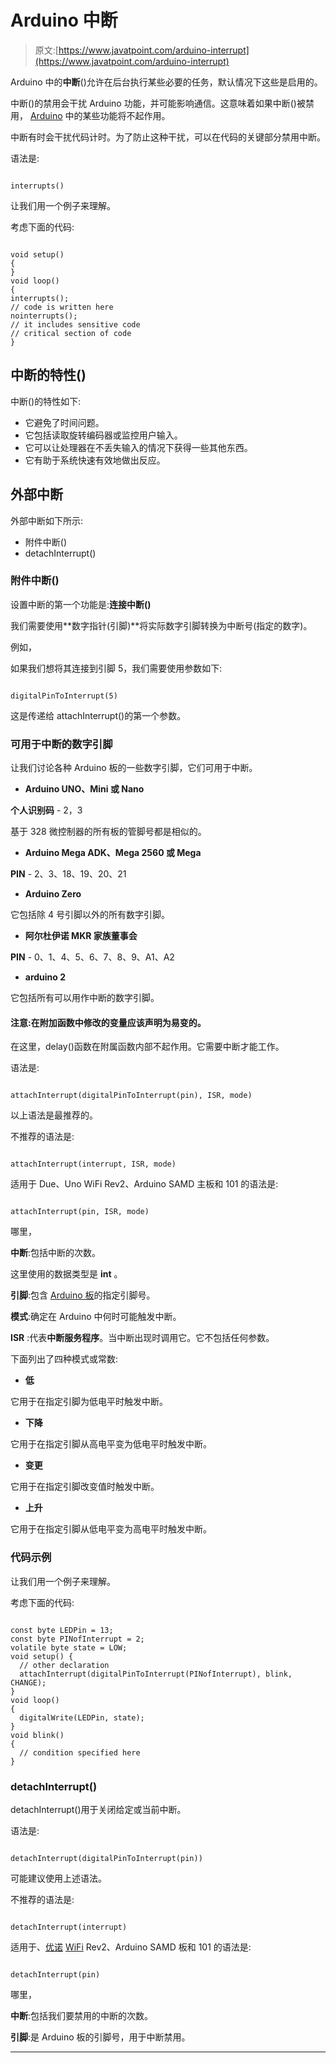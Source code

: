 # Arduino 中断

> 原文:[https://www.javatpoint.com/arduino-interrupt](https://www.javatpoint.com/arduino-interrupt)

Arduino 中的**中断**()允许在后台执行某些必要的任务，默认情况下这些是启用的。

中断()的禁用会干扰 Arduino 功能，并可能影响通信。这意味着如果中断()被禁用， [Arduino](https://www.javatpoint.com/arduino) 中的某些功能将不起作用。

中断有时会干扰代码计时。为了防止这种干扰，可以在代码的关键部分禁用中断。

语法是:

```

interrupts()

```

让我们用一个例子来理解。

考虑下面的代码:

```

void setup()
{
}
void loop()
{
interrupts();
// code is written here
nointerrupts();
// it includes sensitive code 
// critical section of code
}

```

## 中断的特性()

中断()的特性如下:

*   它避免了时间问题。
*   它包括读取旋转编码器或监控用户输入。
*   它可以让处理器在不丢失输入的情况下获得一些其他东西。
*   它有助于系统快速有效地做出反应。

## 外部中断

外部中断如下所示:

*   附件中断()
*   detachInterrupt()

### 附件中断()

设置中断的第一个功能是:**连接中断()**

我们需要使用**数字指针(引脚)**将实际数字引脚转换为中断号(指定的数字)。

例如，

如果我们想将其连接到引脚 5，我们需要使用参数如下:

```

digitalPinToInterrupt(5) 

```

这是传递给 attachInterrupt()的第一个参数。

### 可用于中断的数字引脚

让我们讨论各种 Arduino 板的一些数字引脚，它们可用于中断。

*   **Arduino UNO、Mini 或 Nano**

**个人识别码** - 2，3

基于 328 微控制器的所有板的管脚号都是相似的。

*   **Arduino Mega ADK、Mega 2560 或 Mega**

**PIN** - 2、3、18、19、20、21

*   **Arduino Zero**

它包括除 4 号引脚以外的所有数字引脚。

*   **阿尔杜伊诺 MKR 家族董事会**

**PIN** - 0、1、4、5、6、7、8、9、A1、A2

*   **arduino 2**

它包括所有可以用作中断的数字引脚。

#### 注意:在附加函数中修改的变量应该声明为易变的。
在这里，delay()函数在附属函数内部不起作用。它需要中断才能工作。

语法是:

```

attachInterrupt(digitalPinToInterrupt(pin), ISR, mode)

```

以上语法是最推荐的。

不推荐的语法是:

```

attachInterrupt(interrupt, ISR, mode)

```

适用于 Due、Uno WiFi Rev2、Arduino SAMD 主板和 101 的语法是:

```

attachInterrupt(pin, ISR, mode)

```

哪里，

**中断**:包括中断的次数。

这里使用的数据类型是 **int** 。

**引脚**:包含 [Arduino 板](https://www.javatpoint.com/arduino-boards)的指定引脚号。

**模式**:确定在 Arduino 中何时可能触发中断。

**ISR** :代表**中断服务程序**。当中断出现时调用它。它不包括任何参数。

下面列出了四种模式或常数:

*   **低**

它用于在指定引脚为低电平时触发中断。

*   **下降**

它用于在指定引脚从高电平变为低电平时触发中断。

*   **变更**

它用于在指定引脚改变值时触发中断。

*   **上升**

它用于在指定引脚从低电平变为高电平时触发中断。

### 代码示例

让我们用一个例子来理解。

考虑下面的代码:

```

const byte LEDPin = 13;
const byte PINofInterrupt = 2;
volatile byte state = LOW;
void setup() {
  // other declaration
  attachInterrupt(digitalPinToInterrupt(PINofInterrupt), blink, CHANGE);
}
void loop() 
{
  digitalWrite(LEDPin, state);
}
void blink() 
{
  // condition specified here
}

```

### detachInterrupt()

detachInterrupt()用于关闭给定或当前中断。

语法是:

```

detachInterrupt(digitalPinToInterrupt(pin))

```

可能建议使用上述语法。

不推荐的语法是:

```

detachInterrupt(interrupt)

```

适用于、[优诺](https://www.javatpoint.com/arduino-uno) [WiFi](https://www.javatpoint.com/wifi-full-form) Rev2、Arduino SAMD 板和 101 的语法是:

```

detachInterrupt(pin)

```

哪里，

**中断**:包括我们要禁用的中断的次数。

**引脚**:是 Arduino 板的引脚号，用于中断禁用。

* * *